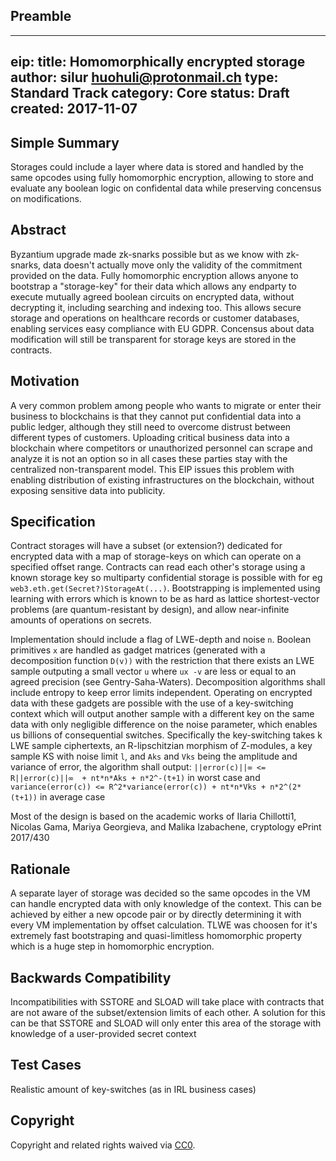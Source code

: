 ## Preamble
---
eip: <to be assigned>
title: Homomorphically encrypted storage
author:	silur <huohuli@protonmail.ch>
type: Standard Track
category: Core
status: Draft
created: 2017-11-07
---

## Simple Summary
Storages could include a layer where data is stored and handled by the same opcodes using fully homomorphic encryption, allowing to store and evaluate any boolean logic on confidental data while
preserving concensus on modifications.

## Abstract
Byzantium upgrade made zk-snarks possible but as we know with zk-snarks, data doesn't actually move only the validity of the commitment provided on the data.
Fully homomorphic encryption allows anyone to bootstrap a "storage-key" for their data which allows any endparty to execute mutually agreed boolean circuits on
encrypted data, without decrypting it, including searching and indexing too. This allows secure storage and operations on healthcare records or customer databases, enabling services easy compliance with EU GDPR. Concensus about data modification will still be transparent for storage keys are stored in the contracts.

## Motivation
A very common problem among people who wants to migrate or enter their business to blockchains is that they cannot put confidential data into a public ledger,
although they still need to overcome distrust between different types of customers. Uploading critical business data into a blockchain where competitors or unauthorized personnel can scrape and analyze it is not an option so in all cases these parties stay with the centralized non-transparent model.
This EIP issues this problem with enabling distribution of existing infrastructures on the blockchain, without exposing sensitive data into publicity.

## Specification

Contract storages will have a subset (or extension?) dedicated for encrypted data with a map of storage-keys on which can operate on a specified offset range.
Contracts can read each other's storage using a known storage key so multiparty confidential storage is possible with for eg `web3.eth.get(Secret?)StorageAt(...)`.
Bootstrapping is implemented using learning with errors which is known to be as hard as lattice shortest-vector problems (are quantum-resistant by design),
and allow near-infinite amounts of operations on secrets.

Implementation should include a flag of LWE-depth and noise `n`. Boolean primitives `x` are handled as gadget matrices (generated with a decomposition
function `D(v))` with the restriction that there exists an LWE sample outputing a small vector `u` where `ux -v` are less or equal to an agreed precision (see Gentry-Saha-Waters).
Decomposition algorithms shall include entropy to keep error limits independent.
Operating on encrypted data with these gadgets are possible with the use of a key-switching context which will output another sample with a different key
on the same data with only negligible difference on the noise parameter, which enables us billions of consequential switches.
Specifically the key-switching takes k LWE sample ciphertexts, an R-lipschitzian morphism of Z-modules, a key sample KS with noise limit `l`, and `Aks` and `Vks`
being the amplitude and variance of error, the algorithm shall output:
`||error(c)||∞ <= R||error(c)||∞  + nt*n*Aks + n*2^-(t+1)` in worst case and
`variance(error(c)) <= R^2*variance(error(c)) + nt*n*Vks + n*2^(2*(t+1))` in average case


Most of the design is based on the academic works of Ilaria Chillotti1, Nicolas Gama, Mariya Georgieva, and Malika Izabachene, cryptology ePrint 2017/430
## Rationale
A separate layer of storage was decided so the same opcodes in the VM can handle encrypted data with only knowledge of the context.
This can be achieved by either a new opcode pair or by directly determining it with every VM implementation by offset calculation.
TLWE was choosen for it's extremely fast bootstraping and quasi-limitless homomorphic property which is a huge step in homomorphic encryption.
## Backwards Compatibility
Incompatibilities with SSTORE and SLOAD will take place with contracts that are not aware of the subset/extension limits of each other.
A solution for this can be that SSTORE and SLOAD will only enter this area of the storage with knowledge of a user-provided secret context
## Test Cases
Realistic amount of key-switches (as in IRL business cases) 
## Copyright
Copyright and related rights waived via [CC0](https://creativecommons.org/publicdomain/zero/1.0/).
